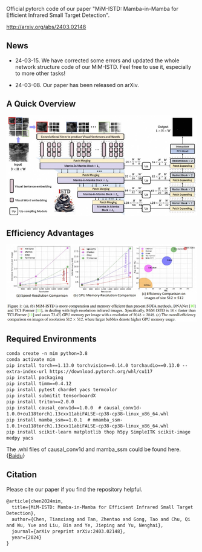Official pytorch code of our paper "MiM-ISTD: Mamba-in-Mamba for Efficient Infrared Small Target Detection". 

http://arxiv.org/abs/2403.02148

## News

* 24-03-15. We have corrected some errors and updated the whole network structure code of our MiM-ISTD. Feel free to use it, especially to more other tasks!

* 24-03-08. Our paper has been released on arXiv.

## A Quick Overview

![image](https://github.com/txchen-USTC/MiM-ISTD/blob/main/overview.jpg)

## Efficiency Advantages

![image](https://github.com/txchen-USTC/MiM-ISTD/blob/main/efficiency.jpg)

## Required Environments

```
conda create -n mim python=3.8
conda activate mim
pip install torch==1.13.0 torchvision==0.14.0 torchaudio==0.13.0 --extra-index-url https://download.pytorch.org/whl/cu117
pip install packaging
pip install timm==0.4.12
pip install pytest chardet yacs termcolor
pip install submitit tensorboardX
pip install triton==2.0.0
pip install causal_conv1d==1.0.0  # causal_conv1d-1.0.0+cu118torch1.13cxx11abiFALSE-cp38-cp38-linux_x86_64.whl
pip install mamba_ssm==1.0.1  # mmamba_ssm-1.0.1+cu118torch1.13cxx11abiFALSE-cp38-cp38-linux_x86_64.whl
pip install scikit-learn matplotlib thop h5py SimpleITK scikit-image medpy yacs
```

The .whl files of causal_conv1d and mamba_ssm could be found here. {[Baidu](https://pan.baidu.com/s/1Uza8g1pkVcbXG1F-2tB0xQ?pwd=p3h9)}

## Citation

Please cite our paper if you find the repository helpful.

```
@article{chen2024mim,
  title={MiM-ISTD: Mamba-in-Mamba for Efficient Infrared Small Target Detection},
  author={Chen, Tianxiang and Tan, Zhentao and Gong, Tao and Chu, Qi and Wu, Yue and Liu, Bin and Ye, Jieping and Yu, Nenghai},
  journal={arXiv preprint arXiv:2403.02148},
  year={2024}
}
```
